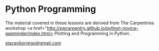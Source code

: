 # Python Programming

The material covered in these lessons are derived from The Carpentries workshop <a href="http://swcarpentry.github.io/python-novice-gapminder/index.html> Plotting and Programming in Python </a>. 
  
  staceyborrego@gmail.com
